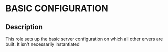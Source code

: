 # BASIC CONFIGURATION

## Description
This role sets up the basic server configuration on which all other ervers are built. It isn't necessarily instantiated


